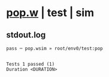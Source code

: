 # [pop.w](../../../../../../examples/tests/sdk_tests/queue/pop.w) | test | sim

## stdout.log
```log
pass ─ pop.wsim » root/env0/test:pop
 
 
Tests 1 passed (1)
Duration <DURATION>
```

